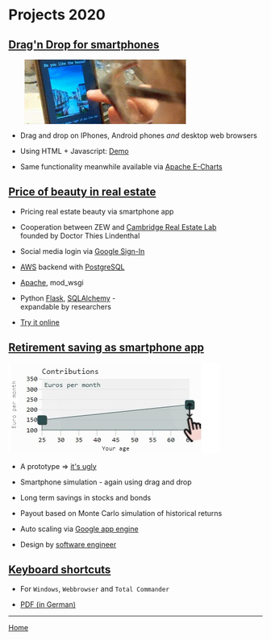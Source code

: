 # Projects 2020

## [Drag'n Drop for smartphones](./js-drag/drag.html)

<style>
  .crop-container {
    /* width:  400px; */
    height: 128px;
    overflow: hidden;
    margin-left: 2rem;
    /* border: 4px solid red;  */
}
.crop-container img {
    margin-top:    -26px;
}
</style>

<div class="crop-container" >
  <img src="./2019-cremll/do-you-like-this-hous-eigths.gif" alt="house beauty"    />
</div>

<!-- ![do you like this house](./2019-cremll/do-you-like-this-hous-eigths.gif) -->

* Drag and drop on IPhones, Android phones _and_ desktop web browsers

* Using HTML + Javascript: [Demo](./js-drag/drag.html)

* Same functionality meanwhile available via [Apache E-Charts](https://echarts.apache.org/v4/examples/en/editor.html?c=line-draggable)

## [Price of beauty in real estate](https://4walls.cremll.com)

<!-- * Using machine learning to measure the  
  market valuation of house aesthetics
 -->

* Pricing real estate beauty via smartphone app

* Cooperation between ZEW and [Cambridge Real Estate Lab](https://cremll.com/)  
  founded by Doctor Thies Lindenthal

* Social media login via [Google Sign-In](https://developers.google.com/identity/sign-in/web/sign-in)

* [AWS](https://aws.amazon.com/de/) backend with [PostgreSQL](https://www.postgresql.org/)

* [Apache](https://httpd.apache.org/), mod_wsgi

* Python [Flask](https://github.com/pallets/flask/), [SQLAlchemy](https://www.sqlalchemy.org/) -  
  expandable by researchers

<!-- 

* TensorFlow

* [Short video](./2019-cremll/do-you-like-this-house-532717698.mp4)
 -->

* [Try it online](https://4walls.cremll.com/)

## [Retirement saving as smartphone app](https://rent-o-mat.appspot.com/)  

![App](./2019-rentomat/rentomat-part.jpg)

* A prototype => [it's ugly](https://rent-o-mat.appspot.com/)

* Smartphone simulation - again using drag and drop

* Long term savings in stocks and bonds  

* Payout based on Monte Carlo simulation of historical returns

* Auto scaling via [Google app engine](https://rent-o-mat.appspot.com/)

* Design by [software engineer](https://dilbert.com/strip/2002-09-23)

## [Keyboard shortcuts](keyboard-shortcuts-windows-and-total-commander.pdf)

* For `Windows`, `Webbrowser` and `Total Commander`

* [PDF (in German)](keyboard-shortcuts-windows-and-total-commander.pdf)

---

[Home](README.md)

